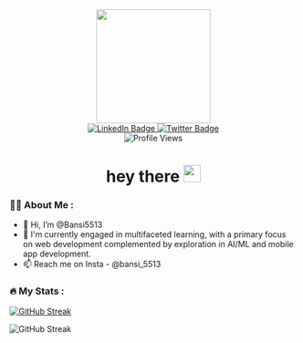 
<div id="header" align="center">
  <img src="https://media.giphy.com/media/AXtFMwP1ZvjZSBtmGk/giphy.gif" width="200"/>
  <div id="badges">
  <a href="https://www.linkedin.com/in/bansi-patel-43809226a">
    <img src="https://img.shields.io/badge/LinkedIn-blue?style=for-the-badge&logo=linkedin&logoColor=white" alt="LinkedIn Badge"/>
  </a>
  <a href="https://twitter.com/Bansi2802?t=HmMtgI9eyIAS9GTWT2tMqA&s=09">
    <img src="https://img.shields.io/badge/Twitter-blue?style=for-the-badge&logo=twitter&logoColor=white" alt="Twitter Badge"/>
  </a>
  </div>
  <img src="https://komarev.com/ghpvc/?username=Bansi5513&style=flat-square&color=blue" alt="Profile Views"/>
  <h1>
  hey there
  <img src="https://media.giphy.com/media/hvRJCLFzcasrR4ia7z/giphy.gif" width="30px"/> <br />
</h1>
</div>


### :woman_technologist: About Me :
- 👋 Hi, I’m @Bansi5513
- 🌱 I'm currently engaged in multifaceted learning, with a primary focus on web development complemented by exploration in AI/ML and mobile app development.
- 📫 Reach me on Insta - @bansi_5513

### :fire: My Stats :

[![GitHub Streak](https://streak-stats.demolab.com?user=Bansi5513&theme=dark)](https://git.io/streak-stats)

![GitHub Streak](https://github-readme-stats.vercel.app/api?username=Bansi5513&theme=dark)
